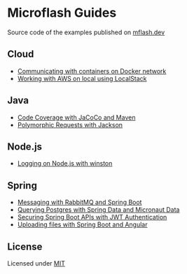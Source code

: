 # Microflash Guides

Source code of the examples published on [mflash.dev](https://mflash.dev)

## Cloud
- [Communicating with containers on Docker network](./cloud/communicating-with-containers-on-docker-network/)
- [Working with AWS on local using LocalStack](./cloud/localstack-introduction/)

## Java
- [Code Coverage with JaCoCo and Maven](./java/coverage-jacoco-maven/)
- [Polymorphic Requests with Jackson](./java/jackson-polymorphic-requests/)

## Node.js
- [Logging on Node.js with winston](./nodejs/logging-with-winston/)

## Spring
- [Messaging with RabbitMQ and Spring Boot](./spring/spring-messaging-rabbitmq/)
- [Querying Postgres with Spring Data and Micronaut Data](./spring/spring-data-micronaut-data/)
- [Securing Spring Boot APIs with JWT Authentication](./spring/spring-security-jwt-auth/)
- [Uploading files with Spring Boot and Angular](./spring/spring-file-upload/)

## License

Licensed under [MIT](./LICENSE.md)
